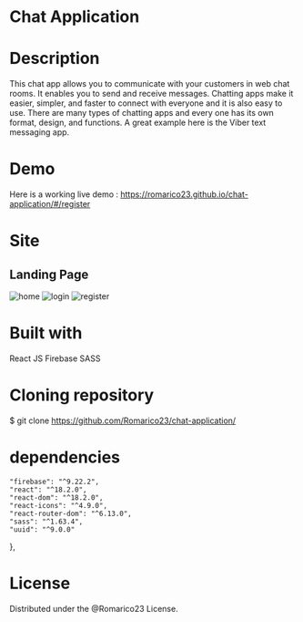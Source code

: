 # Chat Application

# Description
This chat app allows you to communicate with your customers in web chat rooms. It enables you to send and receive messages. Chatting apps make it easier, simpler, and faster to connect with everyone and it is also easy to use. There are many types of chatting apps and every one has its own format, design, and functions. A great example here is the Viber text messaging app.

# Demo
Here is a working live demo : https://romarico23.github.io/chat-application/#/register

# Site
## Landing Page
![home](https://github.com/Romarico23/chat-application/assets/108353329/a6a348b9-c57a-4403-b0a6-e9f844520820)
![login](https://github.com/Romarico23/chat-application/assets/108353329/418841ba-2d67-49e0-93b6-21de9b094e17)
![register](https://github.com/Romarico23/chat-application/assets/108353329/54a4b0cb-1683-4bd0-af24-77998f52a9b0)


# Built with
React JS 
Firebase
SASS

# Cloning repository 
$ git clone https://github.com/Romarico23/chat-application/

# dependencies
    "firebase": "^9.22.2",
    "react": "^18.2.0",
    "react-dom": "^18.2.0",
    "react-icons": "^4.9.0",
    "react-router-dom": "^6.13.0",
    "sass": "^1.63.4",
    "uuid": "^9.0.0"
  },

# License 
Distributed under the @Romarico23 License. 
